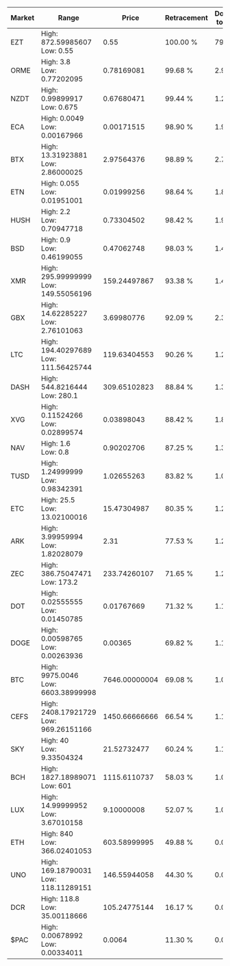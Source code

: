| Market | Range | Price| Retracement | Doubles to 50% |
| --- | --- | --- | --- | --- |
| EZT | High: 872.59985607<br />Low: 0.55 | 0.55 | 100.00 % | 793.77 |
| ORME | High: 3.8<br />Low: 0.77202095 | 0.78169081 | 99.68 % | 2.92 |
| NZDT | High: 0.99899917<br />Low: 0.675 | 0.67680471 | 99.44 % | 1.24 |
| ECA | High: 0.0049<br />Low: 0.00167966 | 0.00171515 | 98.90 % | 1.92 |
| BTX | High: 13.31923881<br />Low: 2.86000025 | 2.97564376 | 98.89 % | 2.72 |
| ETN | High: 0.055<br />Low: 0.01951001 | 0.01999256 | 98.64 % | 1.86 |
| HUSH | High: 2.2<br />Low: 0.70947718 | 0.73304502 | 98.42 % | 1.98 |
| BSD | High: 0.9<br />Low: 0.46199055 | 0.47062748 | 98.03 % | 1.45 |
| XMR | High: 295.99999999<br />Low: 149.55056196 | 159.24497867 | 93.38 % | 1.40 |
| GBX | High: 14.62285227<br />Low: 2.76101063 | 3.69980776 | 92.09 % | 2.35 |
| LTC | High: 194.40297689<br />Low: 111.56425744 | 119.63404553 | 90.26 % | 1.28 |
| DASH | High: 544.8216444<br />Low: 280.1 | 309.65102823 | 88.84 % | 1.33 |
| XVG | High: 0.11524266<br />Low: 0.02899574 | 0.03898043 | 88.42 % | 1.85 |
| NAV | High: 1.6<br />Low: 0.8 | 0.90202706 | 87.25 % | 1.33 |
| TUSD | High: 1.24999999<br />Low: 0.98342391 | 1.02655263 | 83.82 % | 1.09 |
| ETC | High: 25.5<br />Low: 13.02100016 | 15.47304987 | 80.35 % | 1.24 |
| ARK | High: 3.99959994<br />Low: 1.82028079 | 2.31 | 77.53 % | 1.26 |
| ZEC | High: 386.75047471<br />Low: 173.2 | 233.74260107 | 71.65 % | 1.20 |
| DOT | High: 0.02555555<br />Low: 0.01450785 | 0.01767669 | 71.32 % | 1.13 |
| DOGE | High: 0.00598765<br />Low: 0.00263936 | 0.00365 | 69.82 % | 1.18 |
| BTC | High: 9975.0046<br />Low: 6603.38999998 | 7646.00000004 | 69.08 % | 1.08 |
| CEFS | High: 2408.17921729<br />Low: 969.26151166 | 1450.66666666 | 66.54 % | 1.16 |
| SKY | High: 40<br />Low: 9.33504324 | 21.52732477 | 60.24 % | 1.15 |
| BCH | High: 1827.18989071<br />Low: 601 | 1115.6110737 | 58.03 % | 1.09 |
| LUX | High: 14.99999952<br />Low: 3.67010158 | 9.10000008 | 52.07 % | 1.03 |
| ETH | High: 840<br />Low: 366.02401053 | 603.58999995 | 49.88 % | 0.00 |
| UNO | High: 169.18790031<br />Low: 118.11289151 | 146.55944058 | 44.30 % | 0.00 |
| DCR | High: 118.8<br />Low: 35.00118666 | 105.24775144 | 16.17 % | 0.00 |
| $PAC | High: 0.00678992<br />Low: 0.00334011 | 0.0064 | 11.30 % | 0.00 |
